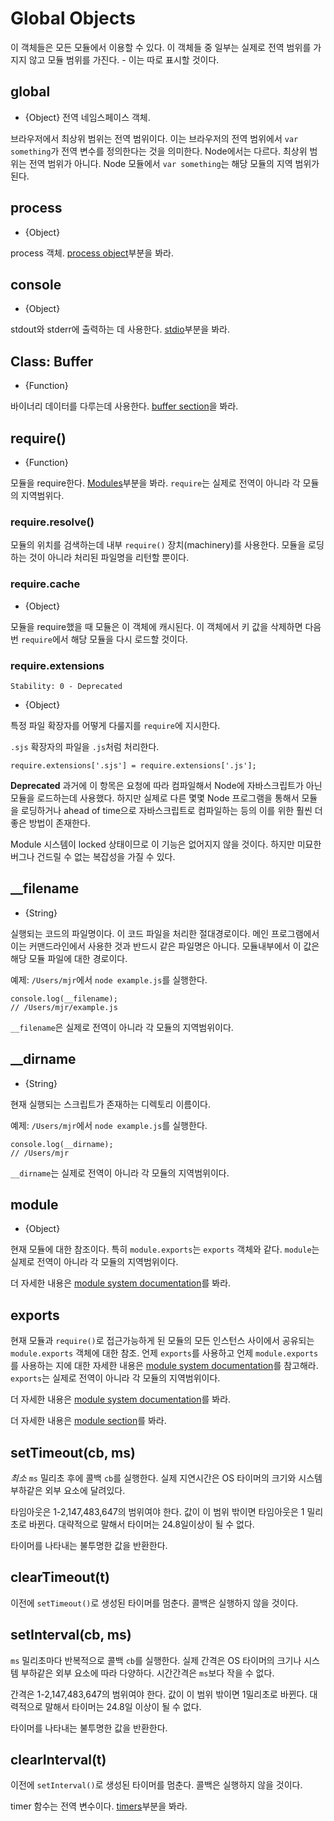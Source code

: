 # Global Objects

<!-- type=misc -->

이 객체들은 모든 모듈에서 이용할 수 있다. 이 객체들 중 일부는 실제로 전역 범위를 가지지
않고 모듈 범위를 가진다. - 이는 따로 표시할 것이다.

## global

<!-- type=global -->

* {Object} 전역 네임스페이스 객체.

브라우저에서 최상위 범위는 전역 범위이다. 이는 브라우저의 전역 범위에서 `var something`가
전역 변수를 정의한다는 것을 의미한다. Node에서는 다르다. 최상위 범위는 전역 범위가 아니다.
Node 모듈에서 `var something`는 해당 모듈의 지역 범위가 된다.

## process

<!-- type=global -->

* {Object}

process 객체. [process object][]부분을 봐라.

## console

<!-- type=global -->

* {Object}

stdout와 stderr에 출력하는 데 사용한다. [stdio][]부분을 봐라.

## Class: Buffer

<!-- type=global -->

* {Function}

바이너리 데이터를 다루는데 사용한다. [buffer section][]을 봐라.

## require()

<!-- type=var -->

* {Function}

모듈을 require한다. [Modules][]부분을 봐라.
`require`는 실제로 전역이 아니라 각 모듈의 지역범위다.

### require.resolve()

모듈의 위치를 검색하는데 내부 `require()` 장치(machinery)를 사용한다. 모듈을 로딩하는
것이 아니라 처리된 파일명을 리턴할 뿐이다.

### require.cache

* {Object}

모듈을 require했을 때 모듈은 이 객체에 캐시된다. 이 객체에서 키 값을 삭제하면 다음 번
`require`에서 해당 모듈을 다시 로드할 것이다.

### require.extensions

    Stability: 0 - Deprecated

* {Object}

특정 파일 확장자를 어떻게 다룰지를 `require`에 지시한다.

`.sjs` 확장자의 파일을 `.js`처럼 처리한다.

    require.extensions['.sjs'] = require.extensions['.js'];

**Deprecated**  과거에 이 항목은 요청에 따라 컴파일해서 Node에 자바스크립트가 아닌 모듈을
로드하는데 사용했다. 하지만 실제로 다른 몇몇 Node 프로그램을 통해서 모듈을 로딩하거나
ahead of time으로 자바스크립트로 컴파일하는 등의 이를 위한 훨씬 더 좋은 방법이 존재한다.

Module 시스템이 locked 상태이므로 이 기능은 없어지지 않을 것이다. 하지만 미묘한 버그나
건드릴 수 없는 복잡성을 가질 수 있다.

## __filename

<!-- type=var -->

* {String}

실행되는 코드의 파일명이다. 이 코드 파일을 처리한 절대경로이다. 메인 프로그램에서 이는
커맨드라인에서 사용한 것과 반드시 같은 파일명은 아니다. 모듈내부에서 이 값은 해당 모듈 파일에
대한 경로이다.

예제: `/Users/mjr`에서 `node example.js`를 실행한다.

    console.log(__filename);
    // /Users/mjr/example.js

`__filename`은 실제로 전역이 아니라 각 모듈의 지역범위이다.

## __dirname

<!-- type=var -->

* {String}

현재 실행되는 스크립트가 존재하는 디렉토리 이름이다.

예제: `/Users/mjr`에서 `node example.js`를 실행한다.

    console.log(__dirname);
    // /Users/mjr

`__dirname`는 실제로 전역이 아니라 각 모듈의 지역범위이다.


## module

<!-- type=var -->

* {Object}

현재 모듈에 대한 참조이다. 특히 `module.exports`는 `exports` 객체와 같다.
`module`는 실제로 전역이 아니라 각 모듈의 지역범위이다.

더 자세한 내용은 [module system documentation][]를 봐라.

## exports

<!-- type=var -->

현재 모듈과 `require()`로 접근가능하게 된 모듈의 모든 인스턴스 사이에서 공유되는
`module.exports` 객체에 대한 참조. 언제 `exports`를 사용하고 언제 `module.exports`를
사용하는 지에 대한 자세한 내용은 [module system documentation][]를 참고해라.
`exports`는 실제로 전역이 아니라 각 모듈의 지역범위이다.

더 자세한 내용은 [module system documentation][]를 봐라.

더 자세한 내용은 [module section][]를 봐라.

## setTimeout(cb, ms)

*최소* `ms` 밀리초 후에 콜백 `cb`를 실행한다. 실제 지연시간은 OS 타이머의 크기와 시스템
부하같은 외부 요소에 달려있다.

타임아웃은 1-2,147,483,647의 범위여야 한다. 값이 이 범위 밖이면 타임아웃은 1 밀리초로
바뀐다. 대략적으로 말해서 타이머는 24.8일이상이 될 수 없다.

타이머를 나타내는 불투명한 값을 반환한다.

## clearTimeout(t)

이전에 `setTimeout()`로 생성된 타이머를 멈춘다. 콜백은 실행하지 않을 것이다.

## setInterval(cb, ms)

`ms` 밀리초마다 반복적으로 콜백 `cb`를 실행한다. 실제 간격은 OS 타이머의 크기나 시스템
부하같은 외부 요소에 따라 다양하다. 시간간격은 `ms`보다 작을 수 없다.

간격은 1-2,147,483,647의 범위여야 한다. 값이 이 범위 밖이면 1밀리초로 바뀐다. 대력적으로
말해서 타이머는 24.8일 이상이 될 수 없다.

타이머를 나타내는 불투명한 값을 반환한다.

## clearInterval(t)

이전에 `setInterval()`로 생성된 타이머를 멈춘다. 콜백은 실행하지 않을 것이다.

<!--type=global-->

timer 함수는 전역 변수이다. [timers][]부분을 봐라.

[buffer section]: buffer.html
[module section]: modules.html
[module system documentation]: modules.html
[Modules]: modules.html#modules_modules
[process object]: process.html#process_process
[stdio]: stdio.html
[timers]: timers.html
